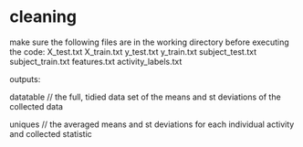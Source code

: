 # cleaning
make sure the following files are in the working directory before executing the code:
X_test.txt
X_train.txt
y_test.txt
y_train.txt
subject_test.txt
subject_train.txt
features.txt
activity_labels.txt

outputs:

datatable // the full, tidied data set of the means and st deviations of the collected data

uniques // the averaged means and st deviations for each individual activity and collected statistic